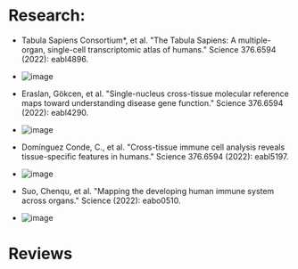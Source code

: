 # Research:
- Tabula Sapiens Consortium*, et al. "The Tabula Sapiens: A multiple-organ, single-cell transcriptomic atlas of humans." Science 376.6594 (2022): eabl4896.
- ![image](https://user-images.githubusercontent.com/19710340/188331278-3c1fbbc0-80b5-4bf2-99c2-198040f463d1.png)

- Eraslan, Gökcen, et al. "Single-nucleus cross-tissue molecular reference maps toward understanding disease gene function." Science 376.6594 (2022): eabl4290.
- ![image](https://user-images.githubusercontent.com/19710340/188331268-b22ac9cc-99ed-4624-b2c5-cba7786dddd8.png)

- Domínguez Conde, C., et al. "Cross-tissue immune cell analysis reveals tissue-specific features in humans." Science 376.6594 (2022): eabl5197.
- ![image](https://user-images.githubusercontent.com/19710340/188331253-933eb33f-2f0a-4bcb-ab76-d33551d6e6f1.png)

- Suo, Chenqu, et al. "Mapping the developing human immune system across organs." Science (2022): eabo0510.
- ![image](https://user-images.githubusercontent.com/19710340/188331231-c9259014-1f02-4d28-9224-3a267661c69f.png)



# Reviews
